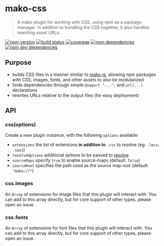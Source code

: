 # mako-css

> A mako plugin for working with CSS, using npm as a package manager. In addition to bundling the
> CSS together, it also handles rewriting asset URLs.

[![npm version](https://img.shields.io/npm/v/mako-css.svg)](https://www.npmjs.com/package/mako-css)
[![build status](https://img.shields.io/travis/makojs/css.svg)](https://travis-ci.org/makojs/css)
[![coverage](https://img.shields.io/coveralls/makojs/css.svg)](https://coveralls.io/github/makojs/css)
[![npm dependencies](https://img.shields.io/david/makojs/css.svg)](https://david-dm.org/makojs/css)
[![npm dev dependencies](https://img.shields.io/david/dev/makojs/css.svg)](https://david-dm.org/makojs/css#info=devDependencies)

## Purpose

 - builds CSS files in a manner similar to [mako-js](https://github.com/makojs/js), allowing npm packages
   with CSS, images, fonts, and other assets to also be modularized
 - finds dependencies through simple `@import "...";` and `url(...)` declarations
 - rewrites URLs relative to the output files (for easy deployment)

## API

### css(options)

Create a new plugin instance, with the following `options` available:

 - `extensions` the list of extensions **in addition to** `.css` to resolve (eg: `.less`, `.sass`)
 - `resolveOptions` additional options to be passed to [resolve](https://www.npmjs.com/package/resolve)
 - `sourceMaps` specify `true` to enable source-maps (default: `false`)
 - `sourceRoot` specifies the path used as the source map root (default: `"mako://"`)

### css.images

An `Array` of extensions for image files that this plugin will interact with. You can add to this
array directly, but for core support of other types, please open an issue.

### css.fonts

An `Array` of extensions for font files that this plugin will interact with. You can add to this
array directly, but for core support of other types, please open an issue.
